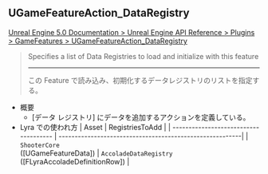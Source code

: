 ## UGameFeatureAction_DataRegistry

[Unreal Engine 5.0 Documentation > Unreal Engine API Reference > Plugins > GameFeatures > UGameFeatureAction_DataRegistry](https://docs.unrealengine.com/5.0/en-US/API/Plugins/GameFeatures/UGameFeatureAction_DataRegistry/)

> Specifies a list of Data Registries to load and initialize with this feature  
> 
> ----
> この Feature で読み込み、初期化するデータレジストリのリストを指定する。

* 概要
	* [データ レジストリ] にデータを追加するアクションを定義している。
* Lyra での使われ方
	| Asset                                 | RegistriesToAdd                                          |
	| ------------------------------------- | ---------------------------------------------------------|
	| `ShooterCore`<br>([UGameFeatureData]) | `AccoladeDataRegistry`<br>([FLyraAccoladeDefinitionRow]) |


